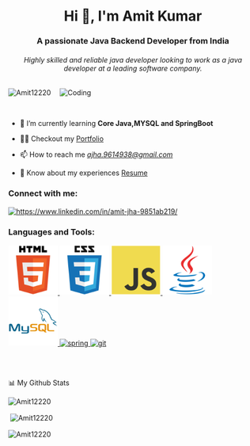 <h1 align="center">Hi 👋, I'm Amit Kumar</h1>
<h3 align="center">A passionate Java Backend Developer from India</h3>
<h6 align="center">Highly skilled and reliable java developer looking to work as a  java developer at a leading software company.</h6>
    <img
      align="right"
      src="https://cdn.dribbble.com/users/1162077/screenshots/3848914/programmer.gif"
      alt="Coding"
      width="400"
    />

<p align="left"> <img src="https://komarev.com/ghpvc/?username=Amit12220&label=Profile%20views&color=0e75b6&style=flat" alt="Amit12220" /> </p>

<p align="left"> <a href="https://twitter.com/" target="blank"><img src="https://img.shields.io/twitter/follow/?logo=twitter&style=for-the-badge" alt="" /></a> </p>

- 🌱 I’m currently learning **Core Java,MYSQL and SpringBoot**

- 👨‍💻 Checkout my <a href="https://dashing-capybara-aef8d2.netlify.app/">Portfolio</a>

- 📫 How to reach me *ajha.9614938@gmail.com*

- 📄 Know about my experiences [Resume](https://github.com/Amit12220/Resume/blob/main/Amit_kumar.pdf)

<h3 align="left">Connect with me:</h3>
<p align="left">
<a href="https://www.linkedin.com/in/amit-jha-9851ab219/" target="blank"><img align="center" src="https://raw.githubusercontent.com/rahuldkjain/github-profile-readme-generator/master/src/images/icons/Social/linked-in-alt.svg" alt="https://www.linkedin.com/in/amit-jha-9851ab219/" height="30" width="40" /></a>
</p>

<h3 align="left">Languages and Tools:</h3>
<p align="left"> 

<a href="https://www.w3.org/html/" target="_blank" rel="noreferrer"> <img src="https://raw.githubusercontent.com/devicons/devicon/master/icons/html5/html5-original-wordmark.svg" alt="html5" width="100" height="100"/> </a>
<a href="https://www.w3schools.com/css/" target="_blank" rel="noreferrer"> <img src="https://raw.githubusercontent.com/devicons/devicon/master/icons/css3/css3-original-wordmark.svg" alt="css3" width="100" height="100"/> </a> 
<a href="https://developer.mozilla.org/en-US/docs/Web/JavaScript" target="_blank" rel="noreferrer"> <img src="https://raw.githubusercontent.com/devicons/devicon/master/icons/javascript/javascript-original.svg" alt="javascript" width="100" height="100"/> </a> 
<a href="https://www.java.com" target="_blank" rel="noreferrer"> <img src="https://raw.githubusercontent.com/devicons/devicon/master/icons/java/java-original.svg" alt="java" width="100" height="100"/> </a>
<a href="https://www.mysql.com/" target="_blank" rel="noreferrer"> <img src="https://raw.githubusercontent.com/devicons/devicon/master/icons/mysql/mysql-original-wordmark.svg" alt="mysql" width="100" height="100"/> </a>
<a href="https://spring.io/" target="_blank" rel="noreferrer"> <img src="https://www.vectorlogo.zone/logos/springio/springio-icon.svg" alt="spring" width="100" height="100"/> </a> <a href="https://git-scm.com/" target="_blank" rel="noreferrer"> <img src="https://www.vectorlogo.zone/logos/git-scm/git-scm-icon.svg" alt="git" width="100" height="100"/> </a> 

<br>
<br>
    
📊 My Github Stats
<p><img align="center" width="500" src="https://github-readme-stats.vercel.app/api/top-langs?username=Amit12220&show_icons=true&locale=en&layout=compact" alt="Amit12220" /></p>

<p>&nbsp;<img align="center" width="500" src="https://github-readme-stats.vercel.app/api?username=Amit12220&show_icons=true&locale=en" alt="Amit12220" /></p>

<p><img align="center" width="500" src="https://github-readme-streak-stats.herokuapp.com/?user=Amit12220&" alt="Amit12220" /></p>